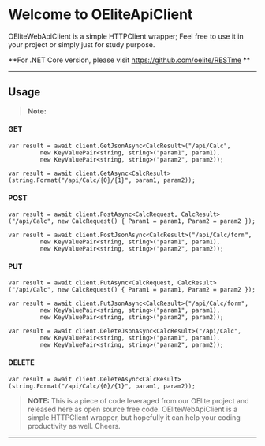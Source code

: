 Welcome to OEliteApiClient
===================

OEliteWebApiClient is a simple HTTPClient wrapper; Feel free to use it in your project or simply just for study purpose.

**For .NET Core version, please visit https://github.com/oelite/RESTme **

----------


Usage
-------------


> **Note:**


#### <i class="icon-file"></i> GET

```
var result = await client.GetJsonAsync<CalcResult>("/api/Calc",
         new KeyValuePair<string, string>("param1", param1),
         new KeyValuePair<string, string>("param2", param2));

var result = await client.GetAsync<CalcResult>(string.Format("/api/Calc/{0}/{1}", param1, param2));

```

#### <i class="icon-file"></i> POST


```
var result = await client.PostAsync<CalcRequest, CalcResult>("/api/Calc", new CalcRequest() { Param1 = param1, Param2 = param2 });

var result = await client.PostJsonAsync<CalcResult>("/api/Calc/form",
         new KeyValuePair<string, string>("param1", param1),
         new KeyValuePair<string, string>("param2", param2));
```
#### <i class="icon-file"></i> PUT

```
var result = await client.PutAsync<CalcRequest, CalcResult>("/api/Calc", new CalcRequest() { Param1 = param1, Param2 = param2 });

var result = await client.PutJsonAsync<CalcResult>("/api/Calc/form",
         new KeyValuePair<string, string>("param1", param1),
         new KeyValuePair<string, string>("param2", param2));

var result = await client.DeleteJsonAsync<CalcResult>("/api/Calc",
         new KeyValuePair<string, string>("param1", param1),
         new KeyValuePair<string, string>("param2", param2));
```
#### <i class="icon-file"></i> DELETE

``` 
var result = await client.DeleteAsync<CalcResult>(string.Format("/api/Calc/{0}/{1}", param1, param2));
```





> **NOTE:** This is a piece of code leveraged from our OElite project and released here as open source free code. OEliteWebApiClient is a simple HTTPClient wrapper, but hopefully it can help your coding productivity as well. Cheers.

----------

